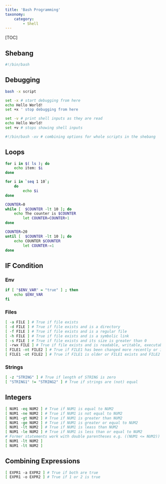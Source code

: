```yaml
---
title: 'Bash Programming'
taxonomy:
    category:
        - Shell
---
```


[TOC]

## Shebang

```bash
#!/bin/bash
```

## Debugging

```bash
bash -x script
```

```bash
set -x # start debugging from here
echo Hello World!
set +x ' stop debugging from here
```

```bash
set -v # print shell inputs as they are read
echo Hello World!
set +v # stops showing shell inputs
```

```bash
#!/bin/bash -xv # combining options for whole scripts in the shebang
```



## Loops

```bash
for i in $( ls ); do
	echo item: $i
done
```

```bash
for i in `seq 1 10`;
	do
		echo $i
done
```

```bash
COUNTER=0
while [  $COUNTER -lt 10 ]; do
   	echo The counter is $COUNTER
       	let COUNTER=COUNTER+1 
done
```

```bash
COUNTER=20
until [  $COUNTER -lt 10 ]; do
	echo COUNTER $COUNTER
    	let COUNTER-=1
done
```

## IF Condition

### Env

```bash
if [ "$ENV_VAR" = "true" ] ; then
	echo $ENV_VAR
fi
```
### Files

```bash
[ -a FILE ] # True if file exists
[ -d FILE ] # True if file exists and is a directory
[ -f FILE ] # True if file exists and is a regular file
[ -h FILE ] # True if file exists and is a symbolic link
[ -s FILE ] # True if file exists and its size is greater than 0
[ -rwx FILE ] # True if file exists and is readable, writable, executable
[ FILE1 -nt FILE2 ] # True if FILE1 has been changed more recently or if FILE1 exists and FILE2 does not
[ FILE1 -ot FILE2 ] # True if FILE1 is older or FILE1 exists and FILE2 does not
```
### Strings

```bash
[ -z "STRING" ] # True if length of STRING is zero
[ "STRING1" != "STRING2" ] # True if strings are (not) equal
```

## Integers

```bash
[ NUM1 -eq NUM2 ] # True if NUM1 is equal to NUM2
[ NUM1 -ne NUM2 ] # True if NUM1 is not equal to NUM2
[ NUM1 -gt NUM2 ] # True if NUM1 is greater than NUM2
[ NUM1 -ge NUM2 ] # True if NUM1 is greater or equal to NUM2
[ NUM1 -lt NUM2 ] # True if NUM1 is leass than NUM2
[ NUM1 -le NUM2 ] # True if NUM1 is less than or equal to NUM2
# Former statements work with double parentheses e.g. ((NUM1 <= NUM2))
[ NUM1 -lt NUM2 ]
[ NUM1 -lt NUM2 ]
```

## Combining Expressions

```bash
[ EXPR1 -a EXPR2 ] # True if both are true
[ EXPR1 -o EXPR2 ] # True if 1 or 2 is true
```
